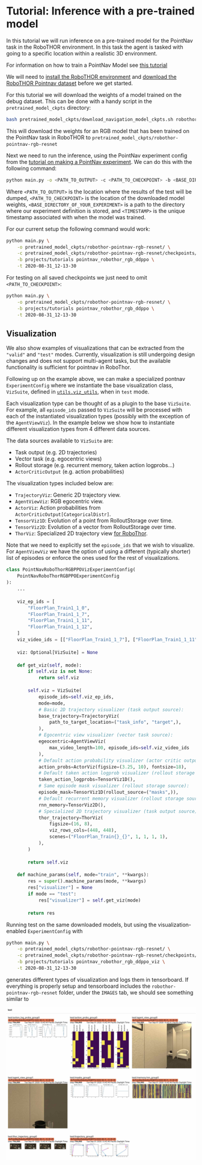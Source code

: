 # Tutorial: Inference with a pre-trained model

In this tutorial we will run inference on a pre-trained model for the PointNav task
in the RoboTHOR environment. In this task the agent is tasked with going to a specific location
within a realistic 3D environment.

For information on how to train a PointNav Model see [this tutorial](training-a-pointnav-model.md)

We will need to [install the RoboTHOR environment](../installation/installation-allenact.md) and [download the 
RoboTHOR Pointnav dataset](../installation/download-datasets.md) before we get started.

For this tutorial we will download the weights of a model trained on the debug dataset.
This can be done with a handy script in the `pretrained_model_ckpts` directory:
```bash
bash pretrained_model_ckpts/download_navigation_model_ckpts.sh robothor-pointnav-rgb-resnet
```
This will download the weights for an RGB model that has been
trained on the PointNav task in RoboTHOR to `pretrained_model_ckpts/robothor-pointnav-rgb-resnet`


Next we need to run the inference, using the PointNav experiment config from the
[tutorial on making a PointNav experiment](training-a-pointnav-model.md).
We can do this with the following command:

```bash
python main.py -o <PATH_TO_OUTPUT> -c <PATH_TO_CHECKPOINT> -b <BASE_DIRECTORY_OF_YOUR_EXPERIMENT> -t <TIMESTAMP>
```

Where `<PATH_TO_OUTPUT>` is the location where the results of the test will be dumped, `<PATH_TO_CHECKPOINT>` is the 
location of the downloaded model weights, `<BASE_DIRECTORY_OF_YOUR_EXPERIMENT>` is a path to the directory where 
our experiment definition is stored, and `<TIMESTAMP>` is the unique timestamp associated with when the model was
trained.
 
For our current setup the following command would work:

```bash
python main.py \
    -o pretrained_model_ckpts/robothor-pointnav-rgb-resnet/ \
    -c pretrained_model_ckpts/robothor-pointnav-rgb-resnet/checkpoints/PointNavRobothorRGBPPO/2020-08-31_12-13-30/exp_PointNavRobothorRGBPPO__stage_00__steps_000039031200.pt \
    -b projects/tutorials pointnav_robothor_rgb_ddppo \
    -t 2020-08-31_12-13-30
```

For testing on all saved checkpoints we just need to omit `<PATH_TO_CHECKPOINT>`:

```bash
python main.py \
    -o pretrained_model_ckpts/robothor-pointnav-rgb-resnet/ \
    -b projects/tutorials pointnav_robothor_rgb_ddppo \
    -t 2020-08-31_12-13-30
```

## Visualization

We also show examples of visualizations that can be extracted from the `"valid"` and `"test"` modes. Currently,
visualization is still undergoing design changes and does not support multi-agent tasks, but the available functionality
is sufficient for pointnav in RoboThor.

Following up on the example above, we can make a specialized pontnav `ExperimentConfig` where we instantiate
the base visualization class, `VizSuite`, defined in
[`utils.viz_utils`](https://github.com/allenai/allenact/tree/master/utils/viz_utils.py), when in `test` mode.

Each visualization type can be thought of as a plugin to the base `VizSuite`. For example, all `episode_ids` passed to
`VizSuite` will be processed with each of the instantiated visualization types (possibly with the exception of the
`AgentViewViz`). In the example below we show how to instantiate different visualization types from 4 different data
sources.

The data sources available to `VizSuite` are:

* Task output (e.g. 2D trajectories)
* Vector task (e.g. egocentric views)
* Rollout storage (e.g. recurrent memory, taken action logprobs...)
* `ActorCriticOutput` (e.g. action probabilities)

The visualization types included below are:

* `TrajectoryViz`: Generic 2D trajectory view.
* `AgentViewViz`: RGB egocentric view.
* `ActorViz`: Action probabilities from `ActorCriticOutput[CategoricalDistr]`.
* `TensorViz1D`: Evolution of a point from RolloutStorage over time.
* `TensorViz2D`: Evolution of a vector from RolloutStorage over time.
* `ThorViz`: Specialized 2D trajectory view
[for RoboThor](https://github.com/allenai/allenact/tree/master/plugins/robothor_plugin/robothor_viz.py).

Note that we need to explicitly set the `episode_ids` that we wish to visualize. For `AgentViewViz` we have the option
of using a different (typically shorter) list of episodes or enforce the ones used for the rest of visualizations.

```python
class PointNavRoboThorRGBPPOVizExperimentConfig(
    PointNavRoboThorRGBPPOExperimentConfig
):
    ...

    viz_ep_ids = [
        "FloorPlan_Train1_1_0",
        "FloorPlan_Train1_1_7",
        "FloorPlan_Train1_1_11",
        "FloorPlan_Train1_1_12",
    ]
    viz_video_ids = [["FloorPlan_Train1_1_7"], ["FloorPlan_Train1_1_11"]]

    viz: Optional[VizSuite] = None

    def get_viz(self, mode):
        if self.viz is not None:
            return self.viz

        self.viz = VizSuite(
            episode_ids=self.viz_ep_ids,
            mode=mode,
            # Basic 2D trajectory visualizer (task output source):
            base_trajectory=TrajectoryViz(
                path_to_target_location=("task_info", "target",),
            ),
            # Egocentric view visualizer (vector task source):
            egeocentric=AgentViewViz(
                max_video_length=100, episode_ids=self.viz_video_ids
            ),
            # Default action probability visualizer (actor critic output source):
            action_probs=ActorViz(figsize=(3.25, 10), fontsize=18),
            # Default taken action logprob visualizer (rollout storage source):
            taken_action_logprobs=TensorViz1D(),
            # Same episode mask visualizer (rollout storage source):
            episode_mask=TensorViz1D(rollout_source=("masks",)),
            # Default recurrent memory visualizer (rollout storage source):
            rnn_memory=TensorViz2D(),
            # Specialized 2D trajectory visualizer (task output source):
            thor_trajectory=ThorViz(
                figsize=(16, 8),
                viz_rows_cols=(448, 448),
                scenes=("FloorPlan_Train{}_{}", 1, 1, 1, 1),
            ),
        )

        return self.viz

    def machine_params(self, mode="train", **kwargs):
        res = super().machine_params(mode, **kwargs)
        res["visualizer"] = None
        if mode == "test":
            res["visualizer"] = self.get_viz(mode)

        return res
```

Running test on the same downloaded models, but using the visualization-enabled `ExperimentConfig` with
 
```bash
python main.py \
    -o pretrained_model_ckpts/robothor-pointnav-rgb-resnet/ \
    -c pretrained_model_ckpts/robothor-pointnav-rgb-resnet/checkpoints/PointNavRobothorRGBPPO/2020-08-31_12-13-30/exp_PointNavRobothorRGBPPO__stage_00__steps_000039031200.pt \
    -b projects/tutorials pointnav_robothor_rgb_ddppo_viz \
    -t 2020-08-31_12-13-30
```

generates different types of visualization and logs them in tensorboard. If everything is properly setup and
tensorboard includes the `robothor-pointnav-rgb-resnet` folder, under the `IMAGES` tab, we should see something similar
to

![Visualization example](../img/viz_pretrained_2videos.jpg)
